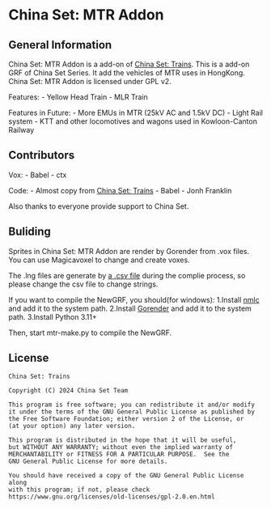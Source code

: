 # China Set: MTR Addon

## **General Information**
China Set: MTR Addon is a add-on of [China Set: Trains](https://github.com/OpenTTD-China-Set/China-Set-Trains).
This is a add-on GRF of China Set Series. It add the vehicles of MTR uses in HongKong.
China Set: MTR Addon is licensed under GPL v2.

Features:
	- Yellow Head Train
	- MLR Train

Features in Future: 
	- More EMUs in MTR (25kV AC and 1.5kV DC) 
	- Light Rail system 
	- KTT and other locomotives and wagons used in Kowloon-Canton Railway 

## **Contributors**
Vox:
	- Babel
	- ctx

Code:
	- Almost copy from [China Set: Trains](https://github.com/OpenTTD-China-Set/China-Set-Trains)
	- Babel
	- Jonh Franklin

Also thanks to everyone provide support to China Set.

## **Buliding** 
Sprites in China Set: MTR Addon are render by Gorender from .vox files.
You can use Magicavoxel to change and create voxes.

The .lng files are generate by [a .csv file](./docs/str.CSV) during the complie process, so please change the csv file to change strings.

If you want to compile the NewGRF, you should(for windows):
	1.Install [nmlc](https://www.tt-wiki.net/wiki/NMLTutorial/Installation) and add it to the system path.
	2.Install [Gorender](https://github.com/mattkimber/gorender) and add it to the system path.
	3.Install Python 3.11+

Then, start mtr-make.py to compile the NewGRF.

## **License**

```text
China Set: Trains

Copyright (C) 2024 China Set Team

This program is free software; you can redistribute it and/or modify
it under the terms of the GNU General Public License as published by
the Free Software Foundation; either version 2 of the License, or
(at your option) any later version.

This program is distributed in the hope that it will be useful,
but WITHOUT ANY WARRANTY; without even the implied warranty of
MERCHANTABILITY or FITNESS FOR A PARTICULAR PURPOSE.  See the
GNU General Public License for more details.

You should have received a copy of the GNU General Public License along
with this program; if not, please check
https://www.gnu.org/licenses/old-licenses/gpl-2.0.en.html
```
